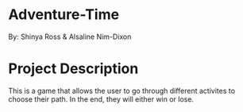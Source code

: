 # Adventure-Time

By: Shinya Ross & Alsaline Nim-Dixon 

# Project Description
This is a game that allows the user to go through different activites to choose their path. In the end, they will either win or lose.
